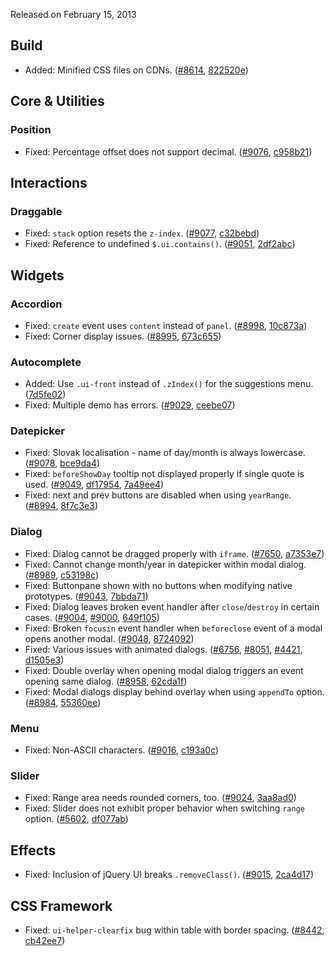 <script>{
	"title": "jQuery UI 1.10.1 Changelog"
}</script>

Released on February 15, 2013

## Build

* Added: Minified CSS files on CDNs. ([#8614](http://bugs.jqueryui.com/ticket/8614), [822520e](https://github.com/jquery/jquery-ui/commit/822520ece7520457c045b1dae77b6ffc5b96654a))

## Core &amp; Utilities

### Position

* Fixed: Percentage offset does not support decimal. ([#9076](http://bugs.jqueryui.com/ticket/9076), [c958b21](http://github.com/jquery/jquery-ui/commit/c958b211db2632a02f26e14f57c0862c57870aee))

## Interactions

### Draggable

* Fixed: `stack` option resets the `z-index`. ([#9077](http://bugs.jqueryui.com/ticket/9077), [c32bebd](http://github.com/jquery/jquery-ui/commit/c32bebd1bd28d158b017bb1dd7f95fb1d8a8d567))
* Fixed: Reference to undefined `$.ui.contains()`. ([#9051](http://bugs.jqueryui.com/ticket/9051), [2df2abc](http://github.com/jquery/jquery-ui/commit/2df2abcbf139262e1ed3e1b9aa19d3ffc6b59cb9))

## Widgets

### Accordion

* Fixed: `create` event uses `content` instead of `panel`. ([#8998](http://bugs.jqueryui.com/ticket/8998), [10c873a](http://github.com/jquery/jquery-ui/commit/10c873ab6cf2333f7e51784e84c03a0fbb975e1f))
* Fixed: Corner display issues. ([#8995](http://bugs.jqueryui.com/ticket/8995), [673c655](http://github.com/jquery/jquery-ui/commit/673c6558e01dd8a5423ec21bf40d6efe443580d2))

### Autocomplete

* Added: Use `.ui-front` instead of `.zIndex()` for the suggestions menu. ([7d5fe02](http://github.com/jquery/jquery-ui/commit/7d5fe02dd9e3af3ebbb4fcc3092045139b166c48))
* Fixed: Multiple demo has errors. ([#9029](http://bugs.jqueryui.com/ticket/9029), [ceebe07](http://github.com/jquery/jquery-ui/commit/ceebe07e2c99190030c16b031813ae660d9283d1))

### Datepicker

* Fixed: Slovak localisation - name of day/month is always lowercase. ([#9078](http://bugs.jqueryui.com/ticket/9078), [bce9da4](http://github.com/jquery/jquery-ui/commit/bce9da420646b6cee859475af6616aa9107f0158))
* Fixed: `beforeShowDay` tooltip not displayed properly if single quote is used. ([#9049](http://bugs.jqueryui.com/ticket/9049), [df17954](http://github.com/jquery/jquery-ui/commit/df179542cc6593b1816d487c72c470a73940ff11), [7a49ee4](http://github.com/jquery/jquery-ui/commit/7a49ee4cd3a59a11e8c65cb1974481d86e2fd4d7))
* Fixed: next and prev buttons are disabled when using `yearRange`. ([#8994](http://bugs.jqueryui.com/ticket/8994), [8f7c3e3](http://github.com/jquery/jquery-ui/commit/8f7c3e309cae07c75b930c55f14c05053d5028e9))

### Dialog

* Fixed: Dialog cannot be dragged properly with `iframe`. ([#7650](http://bugs.jqueryui.com/ticket/7650), [a7353e7](http://github.com/jquery/jquery-ui/commit/a7353e7c9ba18e017813195c885115338800e13d))
* Fixed: Cannot change month/year in datepicker within modal dialog. ([#8989](http://bugs.jqueryui.com/ticket/8989), [c53198c](http://github.com/jquery/jquery-ui/commit/c53198c2099d25e80887c86af6d0e624414cc2f7))
* Fixed: Buttonpane shown with no buttons when modifying native prototypes. ([#9043](http://bugs.jqueryui.com/ticket/9043), [7bbda71](http://github.com/jquery/jquery-ui/commit/7bbda71a32cc4953715ed34eab2ab48c5e736154))
* Fixed: Dialog leaves broken event handler after `close`/`destroy` in certain cases. ([#9004](http://bugs.jqueryui.com/ticket/9004), [#9000](http://bugs.jqueryui.com/ticket/9000), [649f105](http://github.com/jquery/jquery-ui/commit/649f105229b2a24adc21cba2d56cb05a59711ccb))
* Fixed: Broken `focusin` event handler when `beforeclose` event of a modal opens another modal. ([#9048](http://bugs.jqueryui.com/ticket/9048), [8724092](http://github.com/jquery/jquery-ui/commit/8724092e5070125e2610e8b0e6ee9ada126cf504))
* Fixed: Various issues with animated dialogs. ([#6756](http://bugs.jqueryui.com/ticket/6756), [#8051](http://bugs.jqueryui.com/ticket/8051), [#4421](http://bugs.jqueryui.com/ticket/4421), [d1505e3](http://github.com/jquery/jquery-ui/commit/d1505e3434ef99e0068347a5e8179a0ffd737676))
* Fixed: Double overlay when opening modal dialog triggers an event opening same dialog. ([#8958](http://bugs.jqueryui.com/ticket/8958), [62cda1f](http://github.com/jquery/jquery-ui/commit/62cda1f95d0e7040153f0b5fe5745d199a0a094e))
* Fixed: Modal dialogs display behind overlay when using `appendTo` option. ([#8984](http://bugs.jqueryui.com/ticket/8984), [55360ee](http://github.com/jquery/jquery-ui/commit/55360eeb7eae5c560d51b09178e64d83c59223a6))

### Menu

* Fixed: Non-ASCII characters. ([#9016](http://bugs.jqueryui.com/ticket/9016), [c193a0c](http://github.com/jquery/jquery-ui/commit/c193a0ce17b30188576fcdb9e4b2222ce7f02f47))

### Slider

* Fixed: Range area needs rounded corners, too. ([#9024](http://bugs.jqueryui.com/ticket/9024), [3aa8ad0](http://github.com/jquery/jquery-ui/commit/3aa8ad0c4ad15ceac52c4f653b7d4e66995bb297))
* Fixed: Slider does not exhibit proper behavior when switching `range` option. ([#5602](http://bugs.jqueryui.com/ticket/5602), [df077ab](http://github.com/jquery/jquery-ui/commit/df077abfc2a236a373d2080a9ceae97bb48c2620))

## Effects

* Fixed: Inclusion of jQuery UI breaks `.removeClass()`. ([#9015](http://bugs.jqueryui.com/ticket/9015), [2ca4d17](http://github.com/jquery/jquery-ui/commit/2ca4d17982bfedc723f499b41e0936ada9eaa852))

## CSS Framework

* Fixed: `ui-helper-clearfix` bug within table with border spacing. ([#8442](http://bugs.jqueryui.com/ticket/8442), [cb42ee7](http://github.com/jquery/jquery-ui/commit/cb42ee7ccdf6e32be14341a34a037c7f4508c157))
